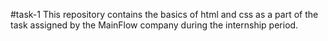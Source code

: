 #task-1
This repository contains the basics of html and css as a part of the task assigned by the MainFlow company during the internship period.
